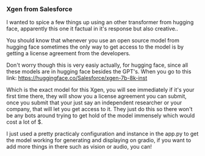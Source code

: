 ### Xgen from Salesforce

I wanted to spice a few things up using an other transformer from hugging face, apparently this one it factual in it's response but also creative..

You should know that whenever you use an open source model from hugging face sometimes the only way to get access to the model is by getting a license agreement from the developers.

Don't worry though this is very easiy actually, for hugging face, since all these models are in hugging face besides the GPT's. When you go to this link: https://huggingface.co/Salesforce/xgen-7b-8k-inst

Which is the exact model for this Xgen, you will see immediately if it's your first time there, they will show you a license agreement you can submit, once you submit that your just say an independent researcher or your company, that will let you get access to it. They just do this so there won't be any bots around trying to get hold of the model immensely which would cost a lot of $.

I just used a pretty practicaly configuration and instance in the app.py to get the model working for generating and displaying on gradio, if you want to add more things in there such as vision or audio, you can!